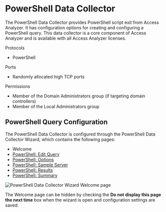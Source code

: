 # PowerShell Data Collector

The PowerShell Data Collector provides PowerShell script exit from Access Analyzer. It has
configuration options for creating and configuring a PowerShell query. This data collector is a core
component of Access Analyzer and is available with all Access Analyzer licenses.

Protocols

- PowerShell

Ports

- Randomly allocated high TCP ports

Permissions

- Member of the Domain Administrators group (if targeting domain controllers)
- Member of the Local Administrators group

## PowerShell Query Configuration

The PowerShell Data Collector is configured through the PowerShell Data Collector Wizard, which
contains the following pages:

- Welcome
- [PowerShell: Edit Query](/docs/accessanalyzer/12.0/admin/datacollector/powershell/editquery.md)
- [PowerShell: Options](/docs/accessanalyzer/12.0/admin/datacollector/powershell/options.md)
- [PowerShell: Sample Server](/docs/accessanalyzer/12.0/admin/datacollector/powershell/sampleserver.md)
- [PowerShell: Results](/docs/accessanalyzer/12.0/admin/datacollector/powershell/results.md)
- [PowerShell: Summary](/docs/accessanalyzer/12.0/admin/datacollector/powershell/summary.md)

![PowerShell Data Collector Wizard Welcome page](/img/product_docs/accessanalyzer/12.0/admin/datacollector/powershell/welcome.webp)

The Welcome page can be hidden by checking the **Do not display this page the next time** box when
the wizard is open and configuration settings are saved.
